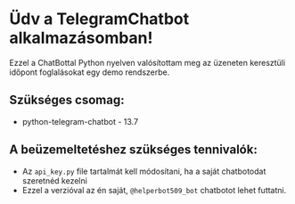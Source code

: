 # Üdv a TelegramChatbot alkalmazásomban!

Ezzel a ChatBottal Python nyelven valósítottam meg az üzeneten keresztüli időpont foglalásokat egy demo rendszerbe.

## Szükséges csomag:
- python-telegram-chatbot - 13.7

## A beüzemeltetéshez szükséges tennivalók: 
- Az `api_key.py` file tartalmát kell módosítani, ha a saját chatbotodat szeretnéd kezelni
- Ezzel a verzióval az én saját, `@helperbot509_bot` chatbotot lehet futtatni.
